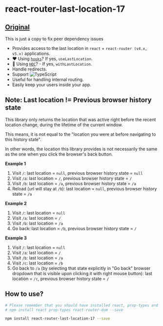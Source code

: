 # react-router-last-location-17
## [Original](https://www.npmjs.com/package/react-router-last-location)

This is just a copy to fix peer dependency issues

- Provides access to the last location in `react` + `react-router (v4.x, v5.x)` applications.
- ❤️ Using [`hooks`](https://reactjs.org/docs/hooks-overview.html)? If yes, `useLastLocation`.
- 💉 Using [`HOC`](https://reactjs.org/docs/higher-order-components.html)? - If yes, `withLastLocation`.
- Handle redirects.
- Support ![TypeScript](https://user-images.githubusercontent.com/1313605/53197634-df9a6d00-361a-11e9-81ba-69f8a941f8a2.png)
- Useful for handling internal routing.
- Easily keep your users inside your app.

## Note: Last location != Previous browser history state

This library only returns the location that was active right before the recent location change, during the lifetime of the current window.

This means, it is not equal to the "location you were at before navigating to this history state".

In other words, the location this library provides is not necessarily the same as the one when you click the browser's back button.

**Example 1**

1. Visit `/`: last location = `null`, previous browser history state = `null`
2. Visit `/a`: last location = `/`, previous browser history state = `/`
3. Visit `/b`: last location = `/a`, previous browser history state = `/a`
4. Reload (url will stay at `/b`): last location = `null`, previous browser history state = `/a`

**Example 2**

1. Visit `/`: last location = `null`
2. Visit `/a`: last location = `/`
3. Visit `/b`: last location = `/a`
4. Go back: last location = `/b`, previous browser history state = `/`

**Example 3**

1. Visit `/`: last location = `null`
2. Visit `/a`: last location = `/`
3. Visit `/b`: last location = `/a`
4. Visit `/c`: last location = `/b`
4. Go back to `/a` (by selecting that state explicitly in "Go back" browser dropdown that is visible upon clicking it with right mouse button): last location = `/c`, previous browser history state = `/`

## How to use?

```bash
# Please remember that you should have installed react, prop-types and react-router-dom packages
# npm install react prop-types react-router-dom --save

npm install react-router-last-location-17 --save
```
